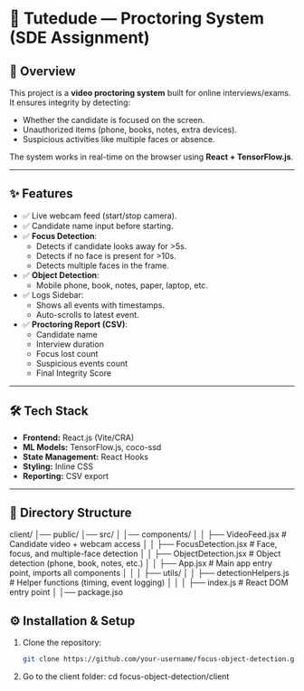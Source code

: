 # 🎥 Tutedude — Proctoring System (SDE Assignment)

## 📌 Overview
This project is a **video proctoring system** built for online interviews/exams.  
It ensures integrity by detecting:
- Whether the candidate is focused on the screen.
- Unauthorized items (phone, books, notes, extra devices).
- Suspicious activities like multiple faces or absence.

The system works in real-time on the browser using **React + TensorFlow.js**.

---

## ✨ Features
- ✅ Live webcam feed (start/stop camera).
- ✅ Candidate name input before starting.
- ✅ **Focus Detection**:
  - Detects if candidate looks away for >5s.
  - Detects if no face is present for >10s.
  - Detects multiple faces in the frame.
- ✅ **Object Detection**:
  - Mobile phone, book, notes, paper, laptop, etc.
- ✅ Logs Sidebar:
  - Shows all events with timestamps.
  - Auto-scrolls to latest event.
- ✅ **Proctoring Report (CSV)**:
  - Candidate name
  - Interview duration
  - Focus lost count
  - Suspicious events count
  - Final Integrity Score

---

## 🛠️ Tech Stack
- **Frontend:** React.js (Vite/CRA)
- **ML Models:** TensorFlow.js, coco-ssd
- **State Management:** React Hooks
- **Styling:** Inline CSS
- **Reporting:** CSV export

---

## 📂 Directory Structure

client/
│── public/
│── src/
│ │── components/
│ │ ├── VideoFeed.jsx # Candidate video + webcam access
│ │ ├── FocusDetection.jsx # Face, focus, and multiple-face detection
│ │ ├── ObjectDetection.jsx # Object detection (phone, book, notes, etc.)
│ │ ├── App.jsx # Main app entry point, imports all components
│ │
│ ├── utils/
│ │ ├── detectionHelpers.js # Helper functions (timing, event logging)
│ │
│ ├── index.js # React DOM entry point
│
│── package.jso


## ⚙️ Installation & Setup

1. Clone the repository:
   ```bash
   git clone https://github.com/your-username/focus-object-detection.git

2. Go to the client folder:
   cd focus-object-detection/client   
